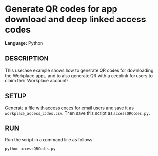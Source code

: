 # Generate QR codes for app download and deep linked access codes
  
**Language:** Python

## DESCRIPTION
This usecase example shows how to generate QR codes for downloading the Workplace apps, and to also generate QR with a deeplink for users to claim their Workplace accounts.

## SETUP
Generate a [file with access codes](https://www.workplace.com/resources/tech/account-management/email-less#get-codes-multiple) for email users and save it as `workplace_access_codes.csv`. Then save this script as `accessQRCodes.py`.

## RUN
Run the script in a command line as follows:

```python
python accessQRCodes.py
```